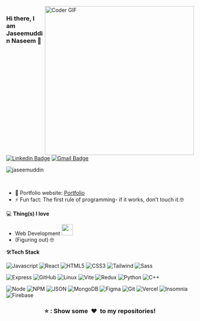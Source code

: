 <!--img align="right" src="https://media.giphy.com/media/nKWDeysTQBv9u/giphy.gif" alt="Coder GIF" width="420" height="330">
<!-- https://miro.medium.com/max/2878/0*M50IPKZz58Fyy178.gif -->
<img align="right" src="https://media.giphy.com/media/v1.Y2lkPTc5MGI3NjExMnY2ZWZ3bXpjOTIycHVjbmJ5dDN5ajY1bG02Zm5vMHExc2prdzVtNiZlcD12MV9pbnRlcm5hbF9naWZfYnlfaWQmY3Q9Zw/CuuSHzuc0O166MRfjt/giphy.gif" alt="Coder GIF" width="400" height="400">

### Hi there, I am Jaseemuddin Naseem 👋

[![Linkedin Badge](https://img.shields.io/badge/-jaseemuddin-blue?style=flat-square&logo=Linkedin&logoColor=white&link=https://www.linkedin.com/in/jaseemuddin/)](https://www.linkedin.com/in/jaseemuddin/)
[![Gmail Badge](https://img.shields.io/badge/-njaseemuddin@gmail.com-c14438?style=flat-square&logo=Gmail&logoColor=white&link=mailto:njaseemuddin@gmail.com)](mailto:njaseemuddin@gmail.com)
<br>

<p align="left"> <img src="https://komarev.com/ghpvc/?username=jaseemuddinn" alt="jaseemuddin" /> </p>
</br>

- 🎯 Portfolio website: [Portfolio](https://jaseemuddin.com/)
- ⚡ Fun fact: The first rule of programming- if it works, don’t touch it.🤓

💻 **Thing(s) I love**

- Web Development <img src="https://media.giphy.com/media/WUlplcMpOCEmTGBtBW/giphy.gif" width="30">
- (Figuring out) 🤓
    <!---
    <a href="https://github.com/anuraghazra/github-readme-stats" title="Go to Source">
      <img align="right" width=420 height="auto" src="https://github-readme-stats.vercel.app/api?username=jaseemuddinn&show_icons=true&theme=dark&border_color=61dafb&hide_border=true&include_all_commits=true" />
    </a> --->

🛠**Tech Stack**

![Javascript](https://img.shields.io/badge/JavaScript-323330?style=for-the-badge&logo=javascript&logoColor=F7DF1E)
![React](https://img.shields.io/badge/React-20232A?style=for-the-badge&logo=react&logoColor=61DAFB)
![HTML5](https://img.shields.io/badge/HTML5-E34F26?style=for-the-badge&logo=html5&logoColor=white)
![CSS3](https://img.shields.io/badge/CSS3-1572B6?style=for-the-badge&logo=css3&logoColor=white)
![Tailwind](https://img.shields.io/badge/Tailwind_CSS-38B2AC?style=for-the-badge&logo=tailwind-css&logoColor=white)
![Sass](https://img.shields.io/badge/Sass-CC6699?style=for-the-badge&logo=sass&logoColor=white)

![Express](https://img.shields.io/badge/Express%20js-000000?style=for-the-badge&logo=express&logoColor=white)
![GitHub](https://img.shields.io/badge/GitHub-100000?style=for-the-badge&logo=github&logoColor=white)
![Linux](https://img.shields.io/badge/Linux-FCC624?style=for-the-badge&logo=linux&logoColor=black)
![Vite](https://img.shields.io/badge/Vite-B73BFE?style=for-the-badge&logo=vite&logoColor=FFD62E)
![Redux](https://img.shields.io/badge/Redux-593D88?style=for-the-badge&logo=redux&logoColor=white)
![Python](https://img.shields.io/badge/Python-FFD43B?style=for-the-badge&logo=python&logoColor=blue)
![C++](https://img.shields.io/badge/C%2B%2B-00599C?style=for-the-badge&logo=c%2B%2B&logoColor=white)

![Node](https://img.shields.io/badge/Node%20js-339933?style=for-the-badge&logo=nodedotjs&logoColor=white)
![NPM](https://img.shields.io/badge/npm-CB3837?style=for-the-badge&logo=npm&logoColor=white)
![JSON](https://img.shields.io/badge/json-5E5C5C?style=for-the-badge&logo=json&logoColor=white)
![MongoDB](https://img.shields.io/badge/MongoDB-4EA94B?style=for-the-badge&logo=mongodb&logoColor=white)
![Figma](https://img.shields.io/badge/Figma-F24E1E?style=for-the-badge&logo=figma&logoColor=white)
![Git](https://img.shields.io/badge/GIT-E44C30?style=for-the-badge&logo=git&logoColor=white)
![Vercel](https://img.shields.io/badge/Vercel-000000?style=for-the-badge&logo=vercel&logoColor=white)
![Insomnia](https://img.shields.io/badge/Insomnia-5849be?style=for-the-badge&logo=Insomnia&logoColor=white)
![Firebase](https://img.shields.io/badge/firebase-ffca28?style=for-the-badge&logo=firebase&logoColor=black)

<div align="center">
    <h3 align="center">⭐ : Show some &nbsp;❤️&nbsp; to my repositories!</h3>
</div>



<!---
jaseemuddinn/jaseemuddinn is a ✨ special ✨ repository because its `README.md` (this file) appears on your GitHub profile.
You can click the Preview link to take a look at your changes.
--->
